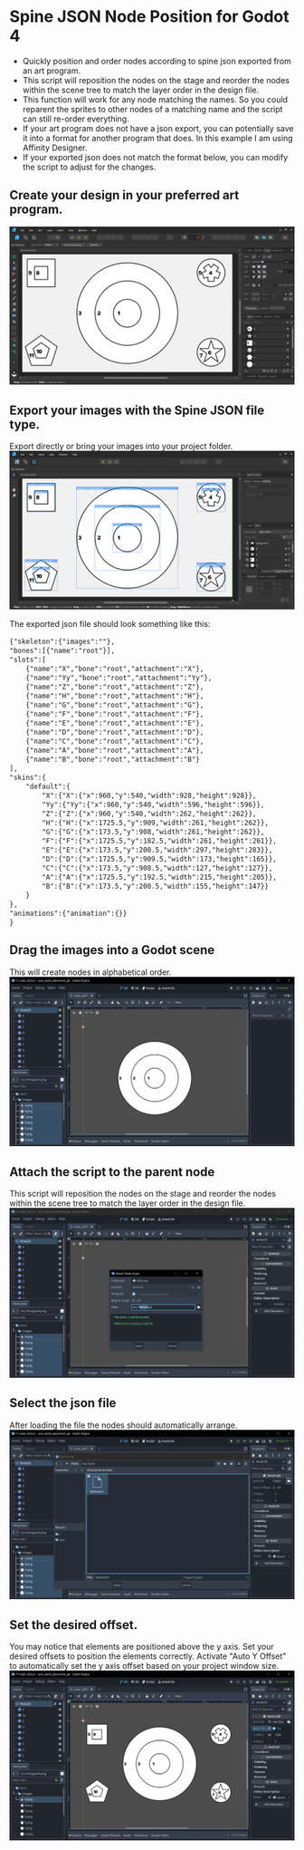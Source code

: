 # Spine JSON Node Position for Godot 4

- Quickly position and order nodes according to spine json exported from an art program. 
- This script will reposition the nodes on the stage and reorder the nodes within the scene tree to match the layer order in the design file. 
- This function will work for any node matching the names. So you could reparent the sprites to other nodes of a matching name and the script can still re-order everything. 
- If your art program does not have a json export, you can potentially save it into a format for another program that does. In this example I am using Affinity Designer. 
- If your exported json does not match the format below, you can modify the script to adjust for the changes.

## Create your design in your preferred art program.
![Affinity Designer Design](/readme-images/affinity_design.PNG)

## Export your images with the Spine JSON file type.
Export directly or bring your images into your project folder.
![Affinity Designer Export](/readme-images/affinity_export.PNG)

The exported json file should look something like this:
```
{"skeleton":{"images":""},
"bones":[{"name":"root"}],
"slots":[
	{"name":"X","bone":"root","attachment":"X"},
	{"name":"Yy","bone":"root","attachment":"Yy"},
	{"name":"Z","bone":"root","attachment":"Z"},
	{"name":"H","bone":"root","attachment":"H"},
	{"name":"G","bone":"root","attachment":"G"},
	{"name":"F","bone":"root","attachment":"F"},
	{"name":"E","bone":"root","attachment":"E"},
	{"name":"D","bone":"root","attachment":"D"},
	{"name":"C","bone":"root","attachment":"C"},
	{"name":"A","bone":"root","attachment":"A"},
	{"name":"B","bone":"root","attachment":"B"}
],
"skins":{
	"default":{
		"X":{"X":{"x":960,"y":540,"width":928,"height":928}},
		"Yy":{"Yy":{"x":960,"y":540,"width":596,"height":596}},
		"Z":{"Z":{"x":960,"y":540,"width":262,"height":262}},
		"H":{"H":{"x":1725.5,"y":909,"width":261,"height":262}},
		"G":{"G":{"x":173.5,"y":908,"width":261,"height":262}},
		"F":{"F":{"x":1725.5,"y":182.5,"width":261,"height":261}},
		"E":{"E":{"x":173.5,"y":200.5,"width":297,"height":283}},
		"D":{"D":{"x":1725.5,"y":909.5,"width":173,"height":165}},
		"C":{"C":{"x":173.5,"y":908.5,"width":127,"height":127}},
		"A":{"A":{"x":1725.5,"y":192.5,"width":215,"height":205}},
		"B":{"B":{"x":173.5,"y":200.5,"width":155,"height":147}}
	}
},
"animations":{"animation":{}}
}
```

## Drag the images into a Godot scene
This will create nodes in alphabetical order. 
![Godot drag and drop](/readme-images/godot_drop.PNG)

## Attach the script to the parent node
This script will reposition the nodes on the stage and reorder the nodes within the scene tree to match the layer order in the design file. 
![Godot add script](/readme-images/godot_script_load.PNG)

## Select the json file
After loading the file the nodes should automatically arrange.
![Godot JSON](/readme-images/godot_load_json.PNG)

## Set the desired offset.
You may notice that elements are positioned above the y axis. Set your desired offsets to position the elements correctly. Activate "Auto Y Offset" to automatically set the y axis offset based on your project window size.
![Godot Offsets](/readme-images/godot_set_offset.PNG)
